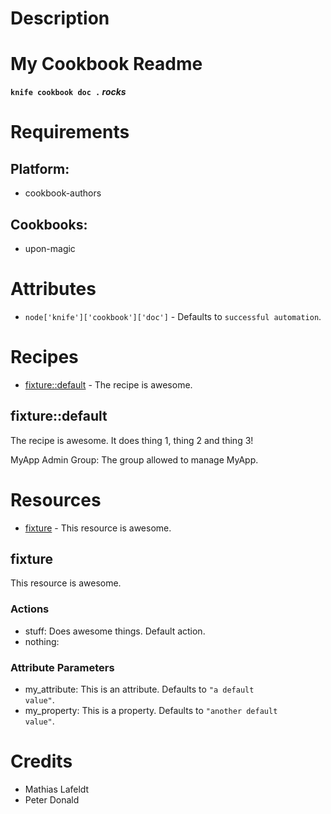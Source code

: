 # Description

# My Cookbook Readme

**`knife cookbook doc .` _rocks_**

# Requirements

## Platform:

* cookbook-authors

## Cookbooks:

* upon-magic

# Attributes

* `node['knife']['cookbook']['doc']` -  Defaults to `successful automation`.

# Recipes

* [fixture::default](#fixturedefault) - The recipe is awesome.

## fixture::default

The recipe is awesome. It does thing 1, thing 2 and thing 3!

MyApp Admin Group: The group allowed to manage MyApp.

# Resources

* [fixture](#fixture) - This resource is awesome.

## fixture

This resource is awesome.

### Actions

- stuff: Does awesome things. Default action.
- nothing:

### Attribute Parameters

- my_attribute: This is an attribute. Defaults to <code>"a default value"</code>.
- my_property: This is a property. Defaults to <code>"another default value"</code>.

# Credits

* Mathias Lafeldt
* Peter Donald

